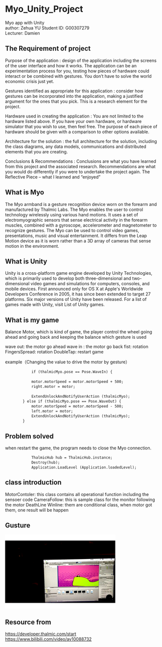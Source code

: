 # Myo_Unity_Project
 Myo app with Unity  
 author: Zehua YU 
 Student ID: G00307279  
 Lecturer: Damien
## The Requirement of project

Purpose of the application : design of the application including the screens of the user interface and
how it works. The application can be an experimentation process for you, testing how pieces of
hardware could interact or be combined with gestures. You don’t have to solve the world economic
crisis just yet.

Gestures identified as appropriate for this application : consider how gestures can be incorporated
into the application, making a justified argument for the ones that you pick. This is a research
element for the project.

Hardware used in creating the application : You are not limited to the hardware listed above. If
you have your own hardware, or hardware simulator that you wish to use, then feel free. The
purpose of each piece of hardware should be given with a comparison to other options available.

Architecture for the solution : the full architecture for the solution, including the class diagrams,
any data models, communications and distributed elements that you are creating.

Conclusions & Recommendations : Conclusions are what you have learned from this project and
the associated research. Recommendations are what you would do differently if you were to
undertake the project again. The Reflective Piece – what I learned and “enjoyed” 

## What is Myo

The Myo armband is a gesture recognition device worn on the forearm and manufactured by Thalmic Labs. The Myo enables the user to control technology wirelessly using various hand motions. It uses a set of electromyographic sensors that sense electrical activity in the forearm muscles, combined with a gyroscope, accelerometer and magnetometer to recognize gestures. The Myo can be used to control video games, presentations, music and visual entertainment. It differs from the Leap Motion device as it is worn rather than a 3D array of cameras that sense motion in the environment.

## What is Unity

Unity is a cross-platform game engine developed by Unity Technologies, which is primarily used to develop both three-dimensional and two-dimensional video games and simulations for computers, consoles, and mobile devices. First announced only for OS X at Apple's Worldwide Developers Conference in 2005, it has since been extended to target 27 platforms. Six major versions of Unity have been released. For a list of games made with Unity, visit List of Unity games.

## What is my game 

Balance Motor, which is kind of game, the player control the wheel going ahead and going back and keeping the balance
which gesture is used


wave out: the motor go ahead
wave in : the motor go back
fist: rotation
FingersSpread: rotation
DoubleTap: restart game

example（Changing the value to drive the motor by gesture）
                    
		        if (thalmicMyo.pose == Pose.WaveIn) {

				motor.motorSpeed = motor.motorSpeed + 500;
				right.motor = motor;

				ExtendUnlockAndNotifyUserAction (thalmicMyo);
			} else if (thalmicMyo.pose == Pose.WaveOut) {
				motor.motorSpeed = motor.motorSpeed - 500;
				left.motor = motor;
				ExtendUnlockAndNotifyUserAction (thalmicMyo);
			}

## Problem solved

when restart the game, the program needs to close the Myo connection.
               
               
                ThalmicHub hub = ThalmicHub.instance;
				Destroy(hub);
				Application.LoadLevel (Application.loadedLevel);

## class introduction

MotorContoler: this class contains all operational function including the sensoer code
CameraFollow: this is sample class for the monitor following the motor
DeathLine Winline: them are conditional class, when motor got them, one result will be happen

## Gusture

![](https://github.com/Zehuayu/Myo_Unity_Project/blob/master/iamges/111.gif)

## Resource from      
https://developer.thalmic.com/start  
https://www.bilibili.com/video/av10088732       


